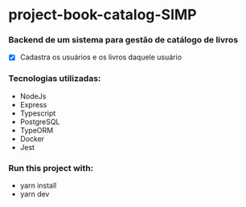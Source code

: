 # project-book-catalog-SIMP

### Backend de um sistema para gestão de catálogo de livros

- [x] Cadastra os usuários e os livros daquele usuário

### Tecnologias utilizadas:

- NodeJs
- Express
- Typescript
- PostgreSQL
- TypeORM
- Docker
- Jest

### Run this project with:

- yarn install
- yarn dev
